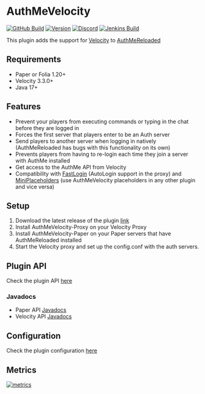 # AuthMeVelocity
[![GitHub Build](https://img.shields.io/github/actions/workflow/status/4drian3d/AuthMeVelocity/gradle.yml?branch=master&style=flat-square)](https://github.com/4drian3d/AuthmeVelocity/actions/workflows/gradle.yml)
[![Version](https://img.shields.io/github/v/release/4drian3d/AuthmeVelocity?color=FFF0&style=flat-square)](https://modrinth.com/plugin/authmevelocity)
[![Discord](https://img.shields.io/discord/899740810956910683?color=7289da&label=Discord)](https://discord.gg/5NMMzK5mAn)
[![Jenkins Build](https://img.shields.io/jenkins/build?jobUrl=https%3A%2F%2Fci.codemc.io%2Fjob%2F4drian3d%2Fjob%2FAuthMeVelocity%2F&style=flat-square&label=Jenkins%20Build)
](https://ci.codemc.io/job/4drian3d/job/AuthMeVelocity/)

This plugin adds the support for [Velocity](https://velocitypowered.com/) to [AuthMeReloaded](https://github.com/AuthMe/AuthMeReloaded)

## Requirements
- Paper or Folia 1.20+
- Velocity 3.3.0+
- Java 17+

## Features
- Prevent your players from executing commands or typing in the chat before they are logged in
- Forces the first server that players enter to be an Auth server
- Send players to another server when logging in natively (AuthMeReloaded has bugs with this functionality on its own)
- Prevents players from having to re-login each time they join a server with AuthMe installed
- Get access to the AuthMe API from Velocity
- Compatibility with [FastLogin](https://github.com/games647/FastLogin) (AutoLogin support in the proxy) and [MiniPlaceholders](https://modrinth.com/plugin/miniplaceholders) (use AuthMeVelocity placeholders in any other plugin and vice versa)

## Setup
1. Download the latest release of the plugin [link](https://modrinth.com/plugin/authmevelocity)
2. Install AuthMeVelocity-Proxy on your Velocity Proxy
3. Install AuthMeVelocity-Paper on your Paper servers that have AuthMeReloaded installed
4. Start the Velocity proxy and set up the config.conf with the auth servers.

## Plugin API
Check the plugin API [here](https://github.com/4drian3d/AuthMeVelocity/wiki/Plugin-API)

### Javadocs
- Paper API [Javadocs](https://javadoc.io/doc/io.github.4drian3d/authmevelocity-api-paper)
- Velocity API [Javadocs](https://javadoc.io/doc/io.github.4drian3d/authmevelocity-api-velocity)

## Configuration
Check the plugin configuration [here](https://github.com/4drian3d/AuthMeVelocity/wiki/Configuration)

## Metrics
[![metrics](https://bstats.org/signatures/velocity/AuthMeVelocity.svg)](https://bstats.org/plugin/velocity/AuthMeVelocity/16128)
